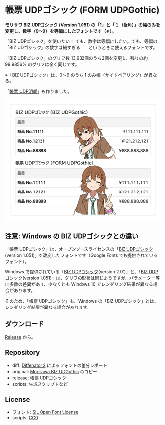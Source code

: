 # 帳票 UDPゴシック (FORM UDPGothic)

**モリサワ [BIZ UDPゴシック](https://github.com/googlefonts/morisawa-biz-ud-gothic) (Version 1.051) の「1」と「１（全角）」の幅のみを変更し、数字（0〜9）を等幅にしたフォントです（※）。** 

「BIZ UDPゴシック」を使いたい！ でも、数字は等幅にしたい。でも、等幅の「BIZ UDゴシック」の数字は細すぎる！　というときに使えるフォントです。

「BIZ UDPゴシック」のグリフ数 13,932個のうち2個を変更し、残りの約 99.9856% のグリフは全く同じです。

※「BIZ UDPゴシック」は、0〜9 のうち 1 のみ幅（サイドベアリング）が異なる。

「[帳票 UDP明朝](https://github.com/jz5/FORM-UDPMincho)」も作りました。

![](image.png)

## 注意: Windows の BIZ UDPゴシックとの違い

「帳票 UDPゴシック」は、オープンソースライセンスの「[BIZ UDPゴシック](https://github.com/googlefonts/morisawa-biz-ud-gothic)(version 1.051)」を改変したフォントです（Google Fonts でも提供されているフォント）。

Windows で提供されている「[BIZ UDPゴシック](https://www.morisawa.co.jp/about/news/4010)(version 2.01)」と、「[BIZ UDPゴシック](https://github.com/googlefonts/morisawa-biz-ud-gothic)(version 1.051)」は、グリフの形状は同じようですが、パラメーター等に多数の差異があり、少なくとも Windows 10 でレンダリング結果が異なる場合があります。

そのため、「帳票 UDPゴシック」も、Windows の「BIZ UDPゴシック」とは、レンダリング結果が異なる場合があります。



## ダウンロード

[Release](https://github.com/jz5/FORM-UDPGothic/releases) から。

## Repository

* diff: [Diffenator 2](https://github.com/googlefonts/diffenator2) によるフォントの差分レポート
* original: [Morisawa BIZ UDGothic](https://github.com/googlefonts/morisawa-biz-ud-gothic) のコピー
* release: 帳票 UDPゴシック
* scripts: 生成スクリプトなど

## License

* フォント: [SIL Open Font License](https://openfontlicense.org/)
* scripts: [CC0](https://creativecommons.jp/sciencecommons/aboutcc0/)
